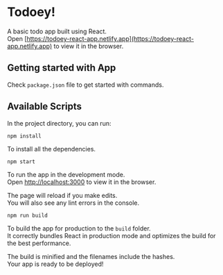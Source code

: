 # Todoey!

A basic todo app built using React.\
Open [https://todoey-react-app.netlify.app](https://todoey-react-app.netlify.app) to view it in the browser.

## Getting started with App

Check `package.json` file to get started with commands.

## Available Scripts

In the project directory, you can run:

`npm install`

To install all the dependencies.

`npm start`

To run the app in the development mode.\
Open [http://localhost:3000](http://localhost:3000) to view it in the browser.

The page will reload if you make edits.\
You will also see any lint errors in the console.

`npm run build`

To build the app for production to the `build` folder.\
It correctly bundles React in production mode and optimizes the build for the best performance.

The build is minified and the filenames include the hashes.\
Your app is ready to be deployed!
